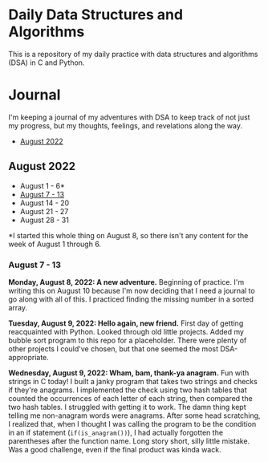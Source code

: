# Daily Data Structures and Algorithms

This is a repository of my daily practice with data structures and algorithms (DSA) in C and Python.

# Journal

I'm keeping a journal of my adventures with DSA to keep track of not just my progress, but my thoughts, feelings, and revelations along the way.

- [August 2022](##august-2022)

## August 2022
- August 1 - 6\*
- [August 7 - 13](###august-7---13)
- August 14 - 20
- August 21 - 27
- August 28 - 31

\*I started this whole thing on August 8, so there isn't any content for the week of August 1 through 6.

### August 7 - 13

**Monday, August 8, 2022: A new adventure.** Beginning of practice. I'm writing this on August 10 because I'm now deciding that I need a journal to go along with all of this. I practiced finding the missing number in a sorted array.

**Tuesday, August 9, 2022: Hello again, new friend.** First day of getting reacquainted with Python. Looked through old little projects. Added my bubble sort program to this repo for a placeholder. There were plenty of other projects I could've chosen, but that one seemed the most DSA-appropriate.

**Wednesday, August 9, 2022: Wham, bam, thank-ya anagram.** Fun with strings in C today! I built a janky program that takes two strings and checks if they're anagrams. I implemented the check using two hash tables that counted the occurrences of each letter of each string, then compared the two hash tables. I struggled with getting it to work. The damn thing kept telling me non-anagram words were anagrams. After some head scratching, I realized that, when I thought I was calling the program to be the condition in an if statement (`if(is_anagram())`), I had actually forgotten the parentheses after the function name. Long story short, silly little mistake. Was a good challenge, even if the final product was kinda wack.
